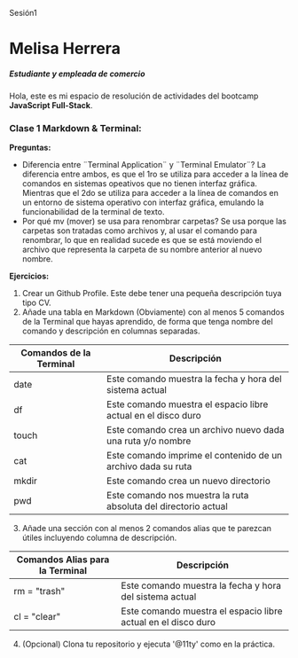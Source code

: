 Sesión1
# Melisa Herrera
##### Estudiante y empleada de comercio
Hola, este es mi espacio de resolución de actividades del bootcamp **JavaScript Full-Stack**.

### Clase 1 Markdown & Terminal:

**Preguntas:**
- Diferencia entre ¨Terminal Application¨ y ¨Terminal Emulator¨?
La diferencia entre ambos, es que el 1ro se utiliza para acceder a la línea de comandos en sistemas opeativos que no tienen interfaz gráfica. Mientras que el 2do se utiliza para acceder a la línea de comandos en un entorno de sistema operativo con interfaz gráfica, emulando la funcionabilidad de la terminal de texto.
- Por qué mv (mover) se usa para renombrar carpetas?
Se usa porque las carpetas son tratadas como archivos y, al usar el comando para renombrar, lo que en realidad sucede es que se está moviendo el archivo que representa la carpeta de su nombre anterior al nuevo nombre.

**Ejercicios:**
1. Crear un Github Profile. Este debe tener una pequeña descripción tuya tipo CV.
3. Añade una tabla en Markdown (Obviamente) con al menos 5 comandos de la Terminal que hayas aprendido, de forma que tenga nombre del comando y descripción en columnas separadas.

| Comandos de la Terminal | Descripción |
| ------ | ------ |
| date | Este comando muestra la fecha y hora del sistema actual |
| df | Este comando muestra el espacio libre actual en el disco duro |
| touch | Este comando crea un archivo nuevo dada una ruta y/o nombre |
| cat | Este comando imprime el contenido de un archivo dada su ruta |
| mkdir | Este comando crea un nuevo directorio |
| pwd | Este comando nos muestra la ruta absoluta del directorio actual |

3. Añade una sección con al menos 2 comandos alias que te parezcan útiles incluyendo columna de descripción.

| Comandos Alias para la Terminal | Descripción |
| ------ | ------ |
| rm = "trash" | Este comando muestra la fecha y hora del sistema actual |
| cl = "clear" | Este comando muestra el espacio libre actual en el disco duro |

4. (Opcional) Clona tu repositorio y ejecuta '@11ty' como en la práctica.

   
